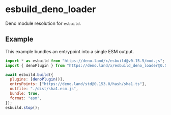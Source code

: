 # esbuild_deno_loader

Deno module resolution for `esbuild`.

## Example

This example bundles an entrypoint into a single ESM output.

```js
import * as esbuild from "https://deno.land/x/esbuild@v0.15.5/mod.js";
import { denoPlugin } from "https://deno.land/x/esbuild_deno_loader@0.5.2/mod.ts";

await esbuild.build({
  plugins: [denoPlugin()],
  entryPoints: ["https://deno.land/std@0.153.0/hash/sha1.ts"],
  outfile: "./dist/sha1.esm.js",
  bundle: true,
  format: "esm",
});
esbuild.stop();
```
